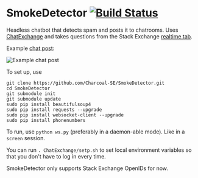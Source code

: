 SmokeDetector [![Build Status](https://travis-ci.org/Charcoal-SE/SmokeDetector.svg?branch=master)](https://travis-ci.org/Charcoal-SE/SmokeDetector)
=============

Headless chatbot that detects spam and posts it to chatrooms. Uses [ChatExchange](https://github.com/Manishearth/ChatExchange) and takes questions from the Stack Exchange [realtime tab](http://stackexchange.com/questions?tab=realtime).

Example [chat post](http://chat.stackexchange.com/transcript/11540?m=17962164#17962164):

![Example chat post](http://i.stack.imgur.com/d8pbW.png)

To set up, use

```
git clone https://github.com/Charcoal-SE/SmokeDetector.git
cd SmokeDetector
git submodule init
git submodule update
sudo pip install beautifulsoup4
sudo pip install requests --upgrade
sudo pip install websocket-client --upgrade
sudo pip install phonenumbers
```

To run, use `python ws.py` (preferably in a daemon-able mode). Like in a `screen` session.


You can run `. ChatExchange/setp.sh` to set local environment variables so that you don't have to log in every time. 

SmokeDetector only supports Stack Exchange OpenIDs for now.
